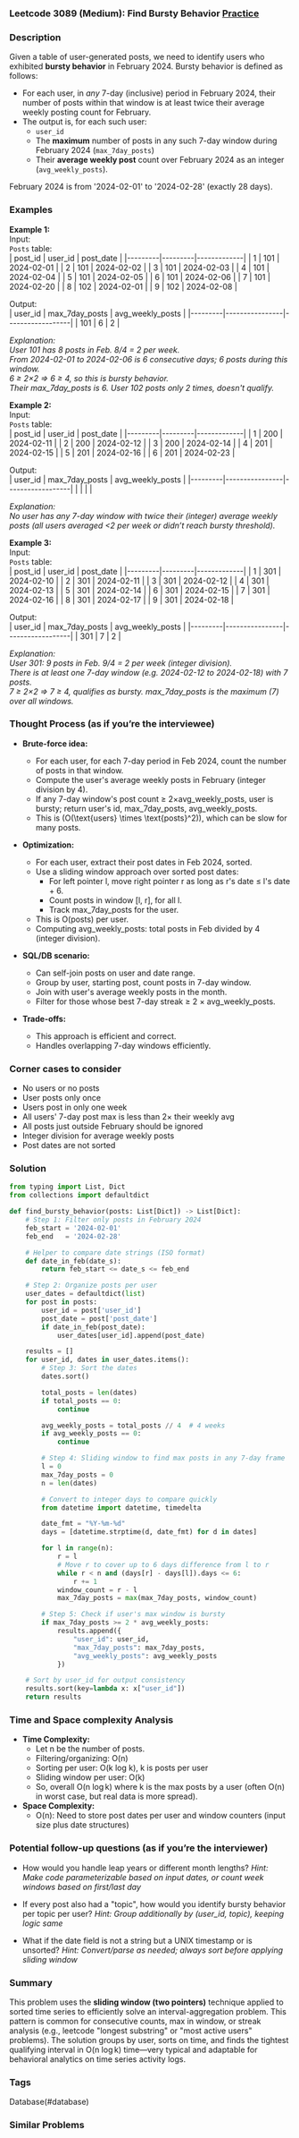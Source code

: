 ### Leetcode 3089 (Medium): Find Bursty Behavior [Practice](https://leetcode.com/problems/find-bursty-behavior)

### Description  
Given a table of user-generated posts, we need to identify users who exhibited **bursty behavior** in February 2024. Bursty behavior is defined as follows:  
- For each user, in *any* 7-day (inclusive) period in February 2024, their number of posts within that window is at least twice their average weekly posting count for February.  
- The output is, for each such user:
  - `user_id`
  - The **maximum** number of posts in any such 7-day window during February 2024 (`max_7day_posts`)
  - Their **average weekly post** count over February 2024 as an integer (`avg_weekly_posts`).

February 2024 is from '2024-02-01' to '2024-02-28' (exactly 28 days).

### Examples  

**Example 1:**  
Input:  
`Posts` table:  
| post_id | user_id | post_date   |
|---------|---------|-------------|
| 1       | 101     | 2024-02-01  |
| 2       | 101     | 2024-02-02  |
| 3       | 101     | 2024-02-03  |
| 4       | 101     | 2024-02-04  |
| 5       | 101     | 2024-02-05  |
| 6       | 101     | 2024-02-06  |
| 7       | 101     | 2024-02-20  |
| 8       | 102     | 2024-02-01  |
| 9       | 102     | 2024-02-08  |

Output:  
| user_id | max_7day_posts | avg_weekly_posts |
|---------|----------------|------------------|
| 101     | 6              | 2                |

*Explanation:  
User 101 has 8 posts in Feb. 8/4 = 2 per week.  
From 2024-02-01 to 2024-02-06 is 6 consecutive days; 6 posts during this window.  
6 ≥ 2×2 ⇒ 6 ≥ 4, so this is bursty behavior.  
Their max_7day_posts is 6. User 102 posts only 2 times, doesn't qualify.*

**Example 2:**  
Input:  
`Posts` table:  
| post_id | user_id | post_date   |
|---------|---------|-------------|
| 1       | 200     | 2024-02-11  |
| 2       | 200     | 2024-02-12  |
| 3       | 200     | 2024-02-14  |
| 4       | 201     | 2024-02-15  |
| 5       | 201     | 2024-02-16  |
| 6       | 201     | 2024-02-23  |

Output:  
| user_id | max_7day_posts | avg_weekly_posts |
|---------|----------------|------------------|
|         |                |                  |

*Explanation:  
No user has any 7-day window with twice their (integer) average weekly posts (all users averaged <2 per week or didn’t reach bursty threshold).*

**Example 3:**  
Input:  
`Posts` table:  
| post_id | user_id | post_date   |
|---------|---------|-------------|
| 1       | 301     | 2024-02-10  |
| 2       | 301     | 2024-02-11  |
| 3       | 301     | 2024-02-12  |
| 4       | 301     | 2024-02-13  |
| 5       | 301     | 2024-02-14  |
| 6       | 301     | 2024-02-15  |
| 7       | 301     | 2024-02-16  |
| 8       | 301     | 2024-02-17  |
| 9       | 301     | 2024-02-18  |

Output:  
| user_id | max_7day_posts | avg_weekly_posts |
|---------|----------------|------------------|
| 301     | 7              | 2                |

*Explanation:  
User 301: 9 posts in Feb. 9/4 = 2 per week (integer division).  
There is at least one 7-day window (e.g. 2024-02-12 to 2024-02-18) with 7 posts.  
7 ≥ 2×2 ⇒ 7 ≥ 4, qualifies as bursty. max_7day_posts is the maximum (7) over all windows.*


### Thought Process (as if you’re the interviewee)  
- **Brute-force idea:**  
  - For each user, for each 7-day period in Feb 2024, count the number of posts in that window.
  - Compute the user's average weekly posts in February (integer division by 4).
  - If any 7-day window's post count ≥ 2×avg_weekly_posts, user is bursty; return user's id, max_7day_posts, avg_weekly_posts.
  - This is \(O(\text{users} \times \text{posts}^2)\), which can be slow for many posts.

- **Optimization:**  
  - For each user, extract their post dates in Feb 2024, sorted.
  - Use a sliding window approach over sorted post dates:
      - For left pointer l, move right pointer r as long as r's date ≤ l's date + 6.
      - Count posts in window [l, r], for all l.
      - Track max_7day_posts for the user.
  - This is O(posts) per user.
  - Computing avg_weekly_posts: total posts in Feb divided by 4 (integer division).

- **SQL/DB scenario:**  
  - Can self-join posts on user and date range.
  - Group by user, starting post, count posts in 7-day window.
  - Join with user's average weekly posts in the month.
  - Filter for those whose best 7-day streak ≥ 2 × avg_weekly_posts.

- **Trade-offs:**  
  - This approach is efficient and correct.
  - Handles overlapping 7-day windows efficiently.


### Corner cases to consider  
- No users or no posts
- User posts only once
- Users post in only one week
- All users' 7-day post max is less than 2× their weekly avg
- All posts just outside February should be ignored
- Integer division for average weekly posts
- Post dates are not sorted


### Solution

```python
from typing import List, Dict
from collections import defaultdict

def find_bursty_behavior(posts: List[Dict]) -> List[Dict]:
    # Step 1: Filter only posts in February 2024
    feb_start = '2024-02-01'
    feb_end   = '2024-02-28'

    # Helper to compare date strings (ISO format)
    def date_in_feb(date_s):
        return feb_start <= date_s <= feb_end

    # Step 2: Organize posts per user
    user_dates = defaultdict(list)
    for post in posts:
        user_id = post['user_id']
        post_date = post['post_date']
        if date_in_feb(post_date):
            user_dates[user_id].append(post_date)

    results = []
    for user_id, dates in user_dates.items():
        # Step 3: Sort the dates
        dates.sort()

        total_posts = len(dates)
        if total_posts == 0:
            continue

        avg_weekly_posts = total_posts // 4  # 4 weeks
        if avg_weekly_posts == 0:
            continue

        # Step 4: Sliding window to find max posts in any 7-day frame
        l = 0
        max_7day_posts = 0
        n = len(dates)

        # Convert to integer days to compare quickly
        from datetime import datetime, timedelta

        date_fmt = "%Y-%m-%d"
        days = [datetime.strptime(d, date_fmt) for d in dates]

        for l in range(n):
            r = l
            # Move r to cover up to 6 days difference from l to r
            while r < n and (days[r] - days[l]).days <= 6:
                r += 1
            window_count = r - l
            max_7day_posts = max(max_7day_posts, window_count)

        # Step 5: Check if user's max window is bursty
        if max_7day_posts >= 2 * avg_weekly_posts:
            results.append({
                "user_id": user_id,
                "max_7day_posts": max_7day_posts,
                "avg_weekly_posts": avg_weekly_posts
            })

    # Sort by user_id for output consistency
    results.sort(key=lambda x: x["user_id"])
    return results
```

### Time and Space complexity Analysis  

- **Time Complexity:**  
  - Let n be the number of posts.  
  - Filtering/organizing: O(n)  
  - Sorting per user: O(k log k), k is posts per user  
  - Sliding window per user: O(k)  
  - So, overall O(n log k) where k is the max posts by a user (often O(n) in worst case, but real data is more spread).
- **Space Complexity:**  
  - O(n): Need to store post dates per user and window counters (input size plus date structures)


### Potential follow-up questions (as if you’re the interviewer)  

- How would you handle leap years or different month lengths?
  *Hint: Make code parameterizable based on input dates, or count week windows based on first/last day*

- If every post also had a "topic", how would you identify bursty behavior per topic per user?
  *Hint: Group additionally by (user_id, topic), keeping logic same*

- What if the date field is not a string but a UNIX timestamp or is unsorted?
  *Hint: Convert/parse as needed; always sort before applying sliding window*


### Summary
This problem uses the **sliding window (two pointers)** technique applied to sorted time series to efficiently solve an interval-aggregation problem. This pattern is common for consecutive counts, max in window, or streak analysis (e.g., leetcode "longest substring" or "most active users" problems). The solution groups by user, sorts on time, and finds the tightest qualifying interval in O(n log k) time—very typical and adaptable for behavioral analytics on time series activity logs.

### Tags
Database(#database)

### Similar Problems

